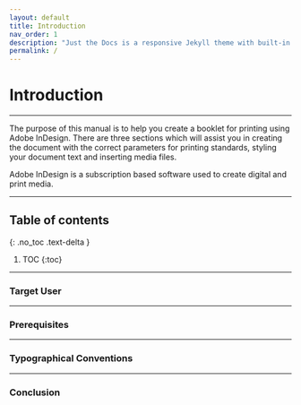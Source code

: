 ```yaml
---
layout: default
title: Introduction
nav_order: 1
description: "Just the Docs is a responsive Jekyll theme with built-in search that is easily customizable and hosted on GitHub Pages."
permalink: /
---
```


# Introduction
---
The purpose of this manual is to help you create a booklet for printing using Adobe InDesign.  There are three sections which will assist you in creating the document with the correct parameters for printing standards, styling your document text and inserting media files.  

Adobe InDesign is a subscription based software used to create digital and print media.  

---

## Table of contents
{: .no_toc .text-delta }

1. TOC
{:toc}

---

### Target User


---

### Prerequisites

---

### Typographical Conventions

---
### Conclusion
